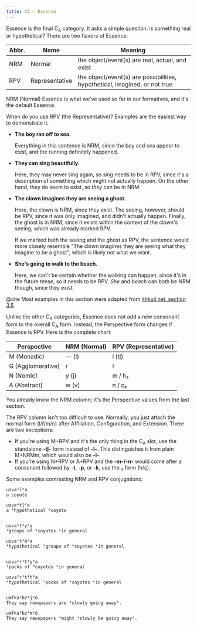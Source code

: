 ```yaml
---
title: CA — Essence
---
```


Essence is the final C<sub>A</sub> category. It asks a simple question: is
something real or hypothetical? There are two flavors of Essence:

| Abbr. | Name           | Meaning                                                                    |
| ----- | -------------- | -------------------------------------------------------------------------- |
| NRM   | Normal         | the object/event(s) are real, actual, and exist                            |
| RPV   | Representative | the object/event(s) are possibilities, hypothetical, imagined, or not true |

NRM (Normal) Essence is what we've used so far in our formatives, and it's the
default Essence.

When do you use RPV (the Representative)? Examples are the easiest way to
demonstrate it.

- **The boy ran off to sea.**

  Everything in this sentence is NRM, since the boy and sea appear to exist, and
  the running definitely happened.

- **They can sing beautifully.**

  Here, they may never sing again, so _sing_ needs to be in RPV, since it's a
  description of something which might not actually happen. On the other hand,
  they do seem to exist, so _they_ can be in NRM.

- **The clown imagines they are seeing a ghost.**

  Here, the clown is NRM, since they exist. The seeing, however, should be RPV,
  since it was only imagined, and didn't actually happen. Finally, the ghost is
  in NRM, since it exists within the context of the clown's seeing, which was
  already marked RPV.

  If we marked both the seeing and the ghost as RPV, the sentence would more
  closely resemble "The clown imagines they are seeing what they imagine to be a
  ghost", which is likely not what we want.

- **She's going to walk to the beach.**

  Here, we can't be certain whether the walking can happen, since it's in the
  future tense, so it needs to be RPV. _She_ and _beach_ can both be NRM though,
  since they exist.

@cite Most examples in this section were adapted from
[ithkuil.net, section 3.5](https://ithkuil.net/newithkuil_03_morphology.htm#:~:text=of%20an%20explanation%E2%80%99-,3.5%C2%A0%C2%A0%20Essence,-Essence%20refers%20to).

Unlike the other C<sub>A</sub> categories, Essence does not add a new consonant
form to the overall C<sub>A</sub> form. Instead, the Perspective form changes if
Essence is RPV. Here is the complete chart:

| Perspective       | NRM (Normal) | RPV (Representative) |
| ----------------- | ------------ | -------------------- |
| M (Monadic)       | — (l)        | l (tļ)               |
| G (Agglomerative) | r            | ř                    |
| N (Nomic)         | y (j)        | m / h₂               |
| A (Abstract)      | w (v)        | n / ç₂               |

You already know the NRM column; it's the Perspective values from the last
section.

The RPV column isn't too difficult to use. Normally, you just attach the normal
form (l/ř/m/n) after Affiliation, Configuration, and Extension. There are two
exceptions:

- If you're using M+RPV and it's the only thing in the C<sub>A</sub> slot, use
  the standalone **-tļ-** form instead of **-l-**. This distinguishes it from
  plain M+NRMm, which would also be **-l-**.
- If you're using N+RPV or A+RPV and the **-m-/-n-** would come after a
  consonant followed by **-t**, **-p**, or **-k**, use the ₂ form (h/ç).

Some examples contrasting NRM and RPV conjugations:

```cx table
uzva⁴l⁰a
a coyote

uzva⁴tļ⁰a
a ⁴hypothetical ⁰coyote


uzva¹t⁴y⁰a
¹groups of ⁰coyotes ⁴in general

uzva¹t⁴m⁰a
⁴hypothetical ¹groups of ⁰coyotes ⁴in general


uzva²r¹t⁴y⁰a
²packs of ⁰coyotes ⁴in general

uzva²r¹t⁴h⁰a
⁴hypothetical ²packs of ⁰coyotes ⁴in general


umfka³bz⁴j⁰ó.
They say newspapers are ³slowly going away⁰.

umfka³bz⁴m⁰ó.
They say newspapers ⁴might ³slowly be going away⁰.
```

